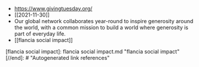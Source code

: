 - https://www.givingtuesday.org/
- [[2021-11-30]]
- Our global network collaborates year-round to inspire generosity around the world, with a common mission to build a world where generosity is part of everyday life.
- [[flancia social impact]]

[//begin]: # "Autogenerated link references for markdown compatibility"
[flancia social impact]: flancia social impact.md "flancia social impact"
[//end]: # "Autogenerated link references"